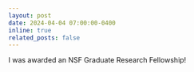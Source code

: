 ```yaml
---
layout: post
date: 2024-04-04 07:00:00-0400
inline: true
related_posts: false
---
```


I was awarded an NSF Graduate Research Fellowship!
